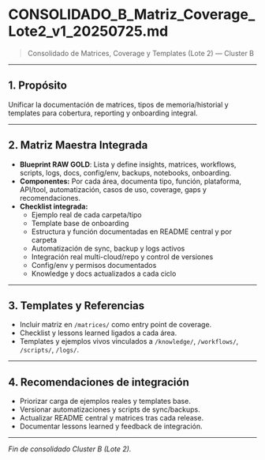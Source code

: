 # CONSOLIDADO_B_Matriz_Coverage_Lote2_v1_20250725.md

> Consolidado de Matrices, Coverage y Templates (Lote 2) — Cluster B

---

## 1. Propósito
Unificar la documentación de matrices, tipos de memoria/historial y templates para cobertura, reporting y onboarding integral.

---

## 2. Matriz Maestra Integrada
- **Blueprint RAW GOLD**: Lista y define insights, matrices, workflows, scripts, logs, docs, config/env, backups, notebooks, onboarding.
- **Componentes:** Por cada área, documenta tipo, función, plataforma, API/tool, automatización, casos de uso, coverage, gaps y recomendaciones.
- **Checklist integrada:**
  - Ejemplo real de cada carpeta/tipo
  - Template base de onboarding
  - Estructura y función documentadas en README central y por carpeta
  - Automatización de sync, backup y logs activos
  - Integración real multi-cloud/repo y control de versiones
  - Config/env y permisos documentados
  - Knowledge y docs actualizados a cada ciclo

---

## 3. Templates y Referencias
- Incluir matriz en `/matrices/` como entry point de coverage.
- Checklist y lessons learned ligados a cada área.
- Templates y ejemplos vivos vinculados a `/knowledge/`, `/workflows/`, `/scripts/`, `/logs/`.

---

## 4. Recomendaciones de integración
- Priorizar carga de ejemplos reales y templates base.
- Versionar automatizaciones y scripts de sync/backups.
- Actualizar README central y matrices tras cada release.
- Documentar lessons learned y feedback de integración.

---

*Fin de consolidado Cluster B (Lote 2).*

